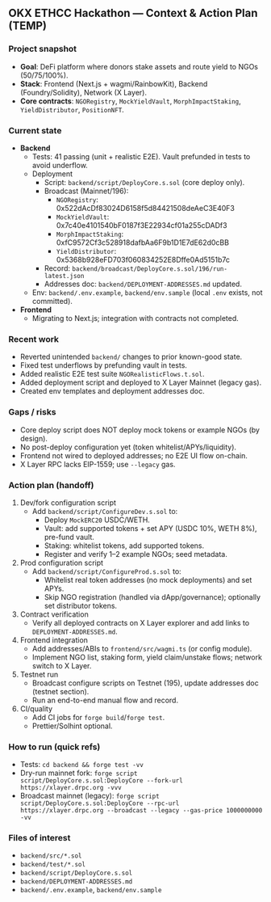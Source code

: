 ## OKX ETHCC Hackathon — Context & Action Plan (TEMP)

### Project snapshot
- **Goal**: DeFi platform where donors stake assets and route yield to NGOs (50/75/100%).
- **Stack**: Frontend (Next.js + wagmi/RainbowKit), Backend (Foundry/Solidity), Network (X Layer).
- **Core contracts**: `NGORegistry`, `MockYieldVault`, `MorphImpactStaking`, `YieldDistributor`, `PositionNFT`.

### Current state
- **Backend**
  - Tests: 41 passing (unit + realistic E2E). Vault prefunded in tests to avoid underflow.
  - Deployment
    - Script: `backend/script/DeployCore.s.sol` (core deploy only).
    - Broadcast (Mainnet/196):
      - `NGORegistry`: 0x522dAcDf83024D6158f5d84421508deAeC3E40F3
      - `MockYieldVault`: 0x7c40e4101540bF0187f3E22934cf01a255cDADf3
      - `MorphImpactStaking`: 0xfC9572Cf3c528918dafbAa6F9b1D1E7dE62d0cBB
      - `YieldDistributor`: 0x5368b928eFD703f060834252E8Dffe0Ad5151b7c
    - Record: `backend/broadcast/DeployCore.s.sol/196/run-latest.json`
    - Addresses doc: `backend/DEPLOYMENT-ADDRESSES.md` updated.
  - Env: `backend/.env.example`, `backend/env.sample` (local `.env` exists, not committed).
- **Frontend**
  - Migrating to Next.js; integration with contracts not completed.

### Recent work
- Reverted unintended `backend/` changes to prior known-good state.
- Fixed test underflows by prefunding vault in tests.
- Added realistic E2E test suite `NGORealisticFlows.t.sol`.
- Added deployment script and deployed to X Layer Mainnet (legacy gas).
- Created env templates and deployment addresses doc.

### Gaps / risks
- Core deploy script does NOT deploy mock tokens or example NGOs (by design).
- No post-deploy configuration yet (token whitelist/APYs/liquidity).
- Frontend not wired to deployed addresses; no E2E UI flow on-chain.
- X Layer RPC lacks EIP-1559; use `--legacy` gas.

### Action plan (handoff)
1. Dev/fork configuration script
   - Add `backend/script/ConfigureDev.s.sol` to:
     - Deploy `MockERC20` USDC/WETH.
     - Vault: add supported tokens + set APY (USDC 10%, WETH 8%), pre-fund vault.
     - Staking: whitelist tokens, add supported tokens.
     - Register and verify 1–2 example NGOs; seed metadata.
2. Prod configuration script
   - Add `backend/script/ConfigureProd.s.sol` to:
     - Whitelist real token addresses (no mock deployments) and set APYs.
     - Skip NGO registration (handled via dApp/governance); optionally set distributor tokens.
3. Contract verification
   - Verify all deployed contracts on X Layer explorer and add links to `DEPLOYMENT-ADDRESSES.md`.
4. Frontend integration
   - Add addresses/ABIs to `frontend/src/wagmi.ts` (or config module).
   - Implement NGO list, staking form, yield claim/unstake flows; network switch to X Layer.
5. Testnet run
   - Broadcast configure scripts on Testnet (195), update addresses doc (testnet section).
   - Run an end-to-end manual flow and record.
6. CI/quality
   - Add CI jobs for `forge build`/`forge test`.
   - Prettier/Solhint optional.

### How to run (quick refs)
- Tests: `cd backend && forge test -vv`
- Dry-run mainnet fork: `forge script script/DeployCore.s.sol:DeployCore --fork-url https://xlayer.drpc.org -vvv`
- Broadcast mainnet (legacy): `forge script script/DeployCore.s.sol:DeployCore --rpc-url https://xlayer.drpc.org --broadcast --legacy --gas-price 1000000000 -vv`

### Files of interest
- `backend/src/*.sol`
- `backend/test/*.sol`
- `backend/script/DeployCore.s.sol`
- `backend/DEPLOYMENT-ADDRESSES.md`
- `backend/.env.example`, `backend/env.sample`
